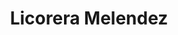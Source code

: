 ---
title: "Licorera Melendez"
url: /san-isidro-de-el-general/licorera-melendez/
shop: comodidad
---